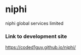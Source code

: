 # niphi
niphi global services limited

### Link to development site
https://coded1guy.github.io/niphi/

